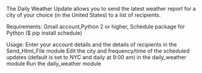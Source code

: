 The Daily Weather Update allows you to send the latest weather report for a city of your choice (in the United States) to a list of recipients.

Requirements: Gmail account,Python 2 or higher, Schedule package for Python ($ pip install schedule)

Usage:
Enter your account details and the details of recipients in the Send_Html_File module
Edit the city and frequency/time of the scheduled updates (default is set to NYC and daily at 9:00 am) in the daily_weather module
Run the daily_weather module
